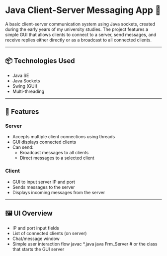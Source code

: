 # Java Client-Server Messaging App 💬

A basic client-server communication system using Java sockets, created during the early years of my university studies. The project features a simple GUI that allows clients to connect to a server, send messages, and receive replies either directly or as a broadcast to all connected clients.

---

## 📦 Technologies Used

- Java SE
- Java Sockets
- Swing (GUI)
- Multi-threading

---

## 🎯 Features

### Server
- Accepts multiple client connections using threads
- GUI displays connected clients
- Can send:
  - Broadcast messages to all clients
  - Direct messages to a selected client

### Client
- GUI to input server IP and port
- Sends messages to the server
- Displays incoming messages from the server

---

## 🖼️ UI Overview

- IP and port input fields
- List of connected clients (on server)
- Chat/message window
- Simple user interaction flow
javac *.java
java Frm_Server  # or the class that starts the GUI server
